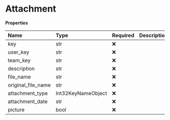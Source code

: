 # Attachment

**Properties**

| Name               | Type               | Required | Description |
| :----------------- | :----------------- | :------- | :---------- |
| key                | str                | ❌       |             |
| user_key           | str                | ❌       |             |
| team_key           | str                | ❌       |             |
| description        | str                | ❌       |             |
| file_name          | str                | ❌       |             |
| original_file_name | str                | ❌       |             |
| attachment_type    | Int32KeyNameObject | ❌       |             |
| attachment_date    | str                | ❌       |             |
| picture            | bool               | ❌       |             |

<!-- This file was generated by liblab | https://liblab.com/ -->
